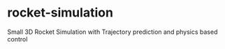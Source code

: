 # rocket-simulation
Small 3D Rocket Simulation with Trajectory prediction and physics based control
